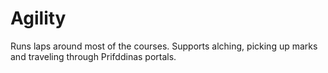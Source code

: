 # Agility

Runs laps around most of the courses. Supports alching, picking up marks and traveling through Prifddinas portals.